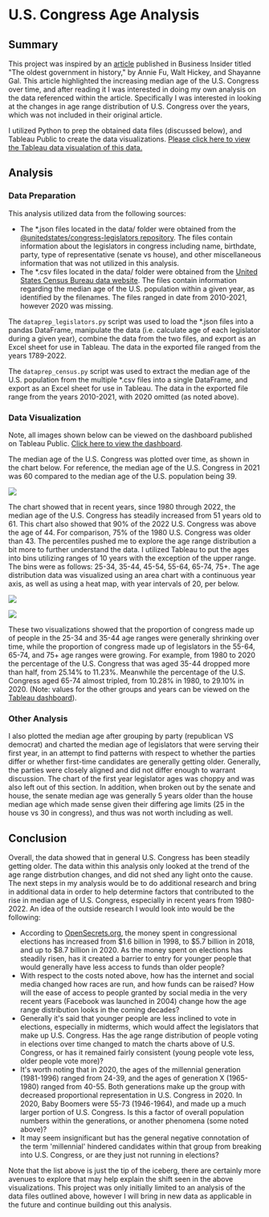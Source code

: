 # U.S. Congress Age Analysis

## Summary

This project was inspired by an [article]( https://www.businessinsider.com/gerontocracy-united-states-congress-red-white-and-gray-data-charts-2022-9) published in Business Insider titled "The oldest government in history," by Annie Fu, Walt Hickey, and Shayanne Gal.  This article highlighted the increasing median age of the U.S. Congress over time, and after reading it I was interested in doing my own analysis on the data referenced within the article.  Specifically I was interested in looking at the changes in age range distribution of U.S. Congress over the years, which was not included in their original article.

I utilized Python to prep the obtained data files (discussed below), and Tableau Public to create the data visualizations.  [Please click here to view the Tableau data visualation of this data.](https://public.tableau.com/app/profile/johnny.kile/viz/U_S_CongressAgeVisualization/DashboardFinal)

## Analysis

### Data Preparation

This analysis utilized data from the following sources:

* The *.json files located in the data/ folder were obtained from the [@unitedstates/congress-legislators repository](https://github.com/unitedstates/congress-legislators). The files contain information about the legislators in congress including name, birthdate, party, type of representative (senate vs house), and other miscellaneous information that was not utilized in this analysis.  
* The *.csv files located in the data/ folder were obtained from the [United States Census Bureau data website](https://data.census.gov/cedsci/). The files contain information regarding the median age of the U.S. population within a given year, as identified by the filenames.  The files ranged in date from 2010-2021, however 2020 was missing.

The `dataprep_legislators.py` script was used to load the *.json files into a pandas DataFrame, manipulate the data (i.e. calculate age of each legislator during a given year), combine the data from the two files, and export as an Excel sheet for use in Tableau.  The data in the exported file ranged from the years 1789-2022. 

The `dataprep_census.py` script was used to extract the median age of the U.S. population from the multiple *.csv files into a single DataFrame, and export as an Excel sheet for use in Tableau.  The data in the exported file range from the years 2010-2021, with 2020 omitted (as noted above). 

### Data Visualization

Note, all images shown below can be viewed on the dashboard published on Tableau Public.  [Click here to view the dashboard](https://public.tableau.com/app/profile/johnny.kile/viz/U_S_CongressAgeVisualization/DashboardFinal).

The median age of the U.S. Congress was plotted over time, as shown in the chart below.  For reference, the median age of the U.S. Congress in 2021 was 60 compared to the median age of the U.S. population being 39.

![](/Users/johnnykile/Portfolio/LegislatorAnalysis/images/AgeOverTime-LineChart.png)

The chart showed that in recent years, since 1980 through 2022, the median age of the U.S. Congress has steadily increased from 51 years old to 61. This chart also showed that 90% of the 2022 U.S. Congress was above the age of 44.  For comparison, 75% of the 1980 U.S. Congress was older than 43.  The percentiles pushed me to explore the age range distribution a bit more to further understand the data.  I utilized Tableau to put the ages into bins utilizing ranges of 10 years with the exception of the upper range.  The bins were as follows: 25-34, 35-44, 45-54, 55-64, 65-74, 75+.  The age distribution data was visualized using an area chart with a continuous year axis, as well as using a heat map, with year intervals of 20, per below.

![](/Users/johnnykile/Portfolio/LegislatorAnalysis/images/AgeRangeDistribution-AreaChart.png)

![](/Users/johnnykile/Portfolio/LegislatorAnalysis/images/AgeRangeDistribution-HeatMap.png)

These two visualizations showed that the proportion of congress made up of people in the 25-34 and 35-44 age ranges were generally shrinking over time, while the proportion of congress made up of legislators in the 55-64, 65-74, and 75+ age ranges were growing. For example, from 1980 to 2020 the percentage of the U.S. Congress that was aged 35-44 dropped more than half, from 25.14% to 11.23%.  Meanwhile the percentage of the U.S. Congress aged 65-74 almost tripled, from 10.28% in 1980, to 29.10% in 2020. (Note: values for the other groups and years can be viewed on the [Tableau dashboard](https://public.tableau.com/app/profile/johnny.kile/viz/U_S_CongressAgeVisualization/DashboardFinal)).

### Other Analysis

I also plotted the median age after grouping by party (republican VS democrat) and charted the median age of legislators that were serving their first year, in an attempt to find patterns with respect to whether the parties differ or whether first-time candidates are generally getting older. Generally, the parties were closely aligned and did not differ enough to warrant discussion.  The chart of the first year legislator ages was choppy and was also left out of this section.  In addition, when broken out by the senate and house, the senate median age was generally 5 years older than the house median age which made sense given their differing age limits (25 in the house vs 30 in congress), and thus was not worth including as well.

## Conclusion

Overall, the data showed that in general U.S. Congress has been steadily getting older.  The data within this analysis only looked at the trend of the age range distrbution changes, and did not shed any light onto the cause.  The next steps in my analysis would be to do additional research and bring in additional data in order to help determine factors that contributed to the rise in median age of U.S. Congress, especially in recent years from 1980-2022.  An idea of the outside research I would look into would be the following:

- According to [OpenSecrets.org](https://www.opensecrets.org/elections-overview/cost-of-election?cycle=2020&display=T&infl=N), the money spent in congressional elections has increased from $1.6 billion in 1998, to $5.7 billion in 2018, and up to $8.7 billion in 2020.  As the money spent on elections has steadily risen, has it created a barrier to entry for younger people that would generally have less access to funds than older people?  
- With respect to the costs noted above, how has the internet and social media changed how races are run, and how funds can be raised?  How will the ease of access to people granted by social media in the very recent years (Facebook was launched in 2004) change how the age range distribution looks in the coming decades?  
- Generally it's said that younger people are less inclined to vote in elections, especially in midterms, which would affect the legislators that make up U.S. Congress.  Has the age range distribution of people voting in elections over time changed to match the charts above of U.S. Congress, or has it remained fairly consistent (young people vote less, older people vote more)?
- It's worth noting that in 2020, the ages of the millennial generation (1981-1996) ranged from 24-39, and the ages of generation X (1965-1980) ranged from 40-55.  Both generations make up the group with decreased proportional representation in U.S. Congress in 2020.  In 2020, Baby Boomers were 55-73 (1946-1964), and made up a much larger portion of U.S. Congress.  Is this a factor of overall population numbers within the generations, or another phenomena (some noted above)?  
- It may seem insignificant but has the general negative connotation of the term 'millennial' hindered candidates within that group from breaking into U.S. Congress, or are they just not running in elections?

Note that the list above is just the tip of the iceberg, there are certainly more avenues to explore that may help explain the shift seen in the above visualizations.  This project was only initially limited to an analysis of the data files outlined above, however I will bring in new data as applicable in the future and continue building out this analysis.